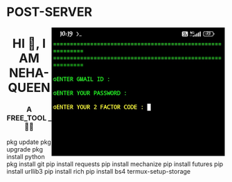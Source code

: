 # POST-SERVER
<img align="right" alt="coding" width="400" src="https://github.com/NEHA-QUEEN/POST-SERVER/blob/main/IMG_20240506_102035.jpg">
<h1 align="center">HI 👋, I AM NEHA-QUEEN</h1>
<h3 align="center">A FREE_TOOL _🩵🩵</h3>pkg update 
</h3>pkg upgrade
</h3>pkg install python
</h3>pkg install git
</h3>pip install requests
</h3>pip install mechanize
</h3>pip install futures
</h3>pip install urllib3
</h3>pip install rich
</h3>pip install bs4
</h3>termux-setup-storage
</h3>
